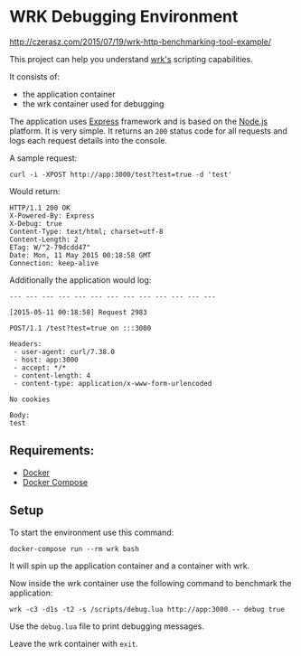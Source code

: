 # WRK Debugging Environment

http://czerasz.com/2015/07/19/wrk-http-benchmarking-tool-example/

This project can help you understand [wrk's](https://github.com/wg/wrk) scripting capabilities.

It consists of:

- the application container
- the wrk container used for debugging

The application uses [Express](http://expressjs.com/) framework and is based on the [Node.js](https://nodejs.org/) platform. It is very simple. It returns an `200` status code for all requests and logs each request details into the console.

A sample request:

    curl -i -XPOST http://app:3000/test?test=true -d 'test'

Would return:

    HTTP/1.1 200 OK
    X-Powered-By: Express
    X-Debug: true
    Content-Type: text/html; charset=utf-8
    Content-Length: 2
    ETag: W/"2-79dcdd47"
    Date: Mon, 11 May 2015 00:18:58 GMT
    Connection: keep-alive

Additionally the application would log:

    --- --- --- --- --- --- --- --- --- --- --- --- ---
    
    [2015-05-11 00:18:58] Request 2983
    
    POST/1.1 /test?test=true on :::3000
    
    Headers:
     - user-agent: curl/7.38.0
     - host: app:3000
     - accept: */*
     - content-length: 4
     - content-type: application/x-www-form-urlencoded
    
    No cookies
    
    Body:
    test

## Requirements:

- [Docker](http://www.docker.com/)
- [Docker Compose](https://docs.docker.com/compose/)

## Setup

To start the environment use this command:

    docker-compose run --rm wrk bash

It will spin up the application container and a container with wrk.

Now inside the wrk container use the following command to benchmark the application:

    wrk -c3 -d1s -t2 -s /scripts/debug.lua http://app:3000 -- debug true

Use the `debug.lua` file to print debugging messages.

Leave the wrk container with `exit`.
